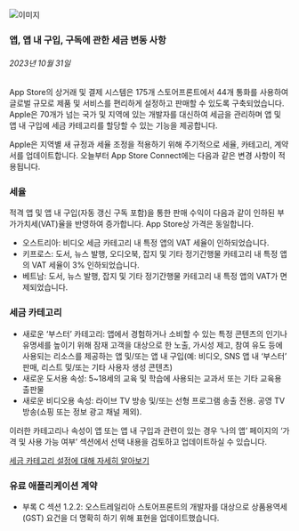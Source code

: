 <!-- ### MySkills
BootStrap & React.js  
<img src="https://img.shields.io/badge/HTML5-E34F26?style=flat-square&logo=HTML5&logoColor=white"/></a>
<img src="https://img.shields.io/badge/CSS3-1572B6?style=flat-square&logo=CSS3&logoColor=white"/></a>
<img src="https://img.shields.io/badge/JavaScript-F7DF1E?style=flat-square&logo=JavaScript&logoColor=white"/></a>
<img src="https://img.shields.io/badge/React.js-1E8CBE?style=flat-square&logo=JavaScript&logoColor=white"/></a>   -->

<!-- Android & IOS  
<img src="https://img.shields.io/badge/Java-007396?style=flat-square&logo=Java&logoColor=white"/></a>
<img src="https://img.shields.io/badge/Swift-F05138?style=flat-square&logo=Swift&logoColor=white"/></a> -->
<!-- 
Languages  
<img src="https://img.shields.io/badge/C-A8B9CC?style=flat-square&logo=C&logoColor=white"/></a>
<img src="https://img.shields.io/badge/C++-00599C?style=flat-square&logo=C%2B%2B&logoColor=white"/></a>
<img src="https://img.shields.io/badge/Python-3776AB?style=flat-square&logo=Python&logoColor=white"/></a>

algorithms  
<img src="https://img.shields.io/badge/Baekjoon-Gold4-gold?style=flat-square&labelColor=004088"/></a> -->
<!-- 
Contact  
[<img src="https://img.shields.io/badge/l06094@gmail.com-EA4335?style=flat-square&logo=Gmail&logoColor=white"/>](l06094@gmail.com)
<a href="dlwjsgml02@naver.com"><img src="https://img.shields.io/badge/dlwjsgml02@naver.com-0ABF53?style=flat-square&logo=Nintendo&logoColor=white"/></a>
<img src="https://img.shields.io/badge/jeon__hui__22-E4405F?style=flat-square&logo=Instagram&logoColor=white"/></a>  

---
![Top Langs](https://github-readme-stats.vercel.app/api/top-langs/?username=6810779s&layout=compact&theme=algolia) 

![Jeonhui's GitHub stats](https://github-readme-stats.vercel.app/api?username=Jeonhui&show_icons=true&theme=algolia)  
 -->

<!-- [![Solved.ac
프로필](http://mazassumnida.wtf/api/v2/generate_badge?boj=whas02)](https://solved.ac/whas02)  

# IOS developer News -->

<!--
 <pre>
    ___  _______   ________  ________   ___  ___  ___  ___  ___     
   |\  \|\  ___ \ |\   __  \|\   ___  \|\  \|\  \|\  \|\  \|\  \    
   \ \  \ \   __/|\ \  \|\  \ \  \\ \  \ \  \\\  \ \  \\\  \ \  \   
 __ \ \  \ \  \_|/_\ \  \\\  \ \  \\ \  \ \   __  \ \  \\\  \ \  \  
|\  \\_\  \ \  \_|\ \ \  \\\  \ \  \\ \  \ \  \ \  \ \  \\\  \ \  \ 
\ \________\ \_______\ \_______\ \__\\ \__\ \__\ \__\ \_______\ \__\
 \|________|\|_______|\|_______|\|__| \|__|\|__|\|__|\|_______|\|__|</pre>
                                                          
                                                                    
-->                                                                    
![이미지](https://developer.apple.com/assets/elements/icons/asc-outline/asc-outline-128x128_2x.png)  
###  앱, 앱 내 구입, 구독에 관한 세금 변동 사항  
###### 2023년 10월 31일  
<div class="article-text"><p>App Store의 상거래 및 결제 시스템은 175개 스토어프론트에서 44개 통화를 사용하여 글로벌 규모로 제품 및 서비스를 편리하게 설정하고 판매할 수 있도록 구축되었습니다. Apple은 70개가 넘는 국가 및 지역에 있는 개발자를 대신하여 세금을 관리하며 앱 및 앱 내 구입에 세금 카테고리를 할당할 수 있는 기능을 제공합니다.</p><p>Apple은 지역별 새 규정과 세율 조정을 적용하기 위해 주기적으로 세율, 카테고리, 계약서를 업데이트합니다. 오늘부터 App Store Connect에는 다음과 같은 변경 사항이 적용됩니다.</p><h3>세율</h3><p>적격 앱 및 앱 내 구입(자동 갱신 구독 포함)을 통한 판매 수익이 다음과 같이 인하된 부가가치세(VAT)율을 반영하여 증가합니다. App Store상 가격은 동일합니다.</p><ul>
<li>오스트리아: 비디오 세금 카테고리 내 특정 앱의 VAT 세율이 인하되었습니다.</li>
<li>키프로스: 도서, 뉴스 발행, 오디오북, 잡지 및 기타 정기간행물 카테고리 내 특정 앱의 VAT 세율이 3% 인하되었습니다.</li>
<li>베트남: 도서, 뉴스 발행, 잡지 및 기타 정기간행물 카테고리 내 특정 앱의 VAT가 면제되었습니다.</li>
</ul><h3>세금 카테고리</h3><ul>
<li>새로운 ‘부스터’ 카테고리: 앱에서 경험하거나 소비할 수 있는 특정 콘텐츠의 인기나 유명세를 높이기 위해 잠재 고객을 대상으로 한 노출, 가시성 제고, 참여 유도 등에 사용되는 리소스를 제공하는 앱 및/또는 앱 내 구입(예: 비디오, SNS 앱 내 ‘부스터’ 판매, 리스트 및/또는 기타 사용자 생성 콘텐츠)</li>
<li>새로운 도서용 속성: 5~18세의 교육 및 학습에 사용되는 교과서 또는 기타 교육용 출판물</li>
<li>새로운 비디오용 속성: 라이브 TV 방송 및/또는 선형 프로그램 송출 전용. 공영 TV 방송(쇼핑 또는 정보 광고 채널 제외).</li>
</ul><p>이러한 카테고리나 속성이 앱 또는 앱 내 구입과 관련이 있는 경우 ‘나의 앱’ 페이지의 ‘가격 및 사용 가능 여부’ 섹션에서 선택 내용을 검토하고 업데이트하실 수 있습니다.</p>
<p><a href="https://developer.apple.com/kr/help/app-store-connect/manage-app-information/set-a-tax-category/">세금 카테고리 설정에 대해 <span class="icon icon-after icon-chevronright nowrap">자세히 알아보기</span></a></p><h3>유료 애플리케이션 계약</h3><ul>
<li>부록 C 섹션 1.2.2: 오스트레일리아 스토어프론트의 개발자를 대상으로 상품용역세(GST) 요건을 더 명확히 하기 위해 표현을 업데이트했습니다.</li>
</ul></div>